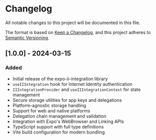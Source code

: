 # Changelog

All notable changes to this project will be documented in this file.

The format is based on [Keep a Changelog](https://keepachangelog.com/en/1.0.0/),
and this project adheres to [Semantic Versioning](https://semver.org/spec/v2.0.0.html).

## [1.0.0] - 2024-03-15

### Added
- Initial release of the expo-ii-integration library
- `useIIIntegration` hook for Internet Identity authentication
- `IIIntegrationProvider` and `useIIIntegrationContext` for state management
- Secure storage utilities for app keys and delegations
- Platform-agnostic storage handling
- Support for web and native platforms
- Delegation chain management and validation
- Integration with Expo's WebBrowser and Linking APIs
- TypeScript support with full type definitions
- Vite build configuration for modern bundling
